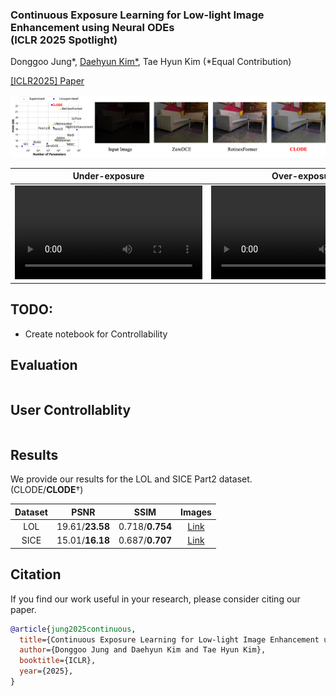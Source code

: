 ### Continuous Exposure Learning for Low-light Image Enhancement using Neural ODEs <br> (ICLR 2025 Spotlight)
Donggoo Jung*, [Daehyun Kim*](https://github.com/kdhRick2222), Tae Hyun Kim (\*Equal Contribution)

[[ICLR2025] Paper](https://openreview.net/forum?id=Mn2qgIcIPS)

![Main_Fig.](assets/main_figure.png)

| Under-exposure | Over-exposure | Normal-exposure | 
| :------------: | :-----------: | :-------------: |
| <video src="https://github.com/dgjung0220/CLODE/assets/-" /> | <video src="https://github.com/dgjung0220/CLODE/assets/-" /> | <video src="https://github.com/dgjung0220/CLODE/assets/-" /> |

## TODO:

- Create notebook for Controllability
  

## Evaluation

```bash

```

## User Controllablity

```bash

```

## Results
We provide our results for the LOL and SICE Part2 dataset. (CLODE/**CLODE**$\dagger$)

| Dataset | PSNR | SSIM | Images|
| :------:| :---:| :---:| :---: |
| LOL | 19.61/**23.58** | 0.718/**0.754** | [Link]() |
| SICE | 15.01/**16.18** | 0.687/**0.707** | [Link]() |

## Citation
If you find our work useful in your research, please consider citing our paper.
```bibtex
@article{jung2025continuous,
  title={Continuous Exposure Learning for Low-light Image Enhancement using Neural {ODE}s},
  author={Donggoo Jung and Daehyun Kim and Tae Hyun Kim},
  booktitle={ICLR},
  year={2025},
}
```
